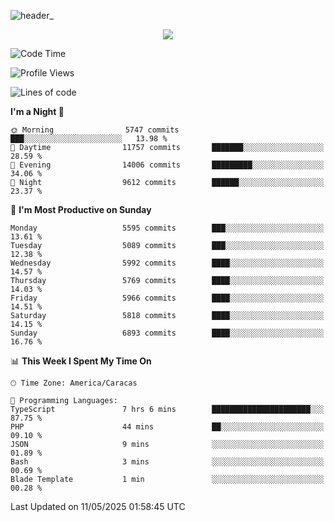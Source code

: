 ![header_](https://github.com/user-attachments/assets/4010d822-ccdc-4198-b608-18c773338d18)


<p align="center">
  <a href="http://www.github.com/thevacs">
    <img src="https://github-readme-streak-stats.herokuapp.com/?user=thevacs&stroke=ffffff&background=1c1917&ring=0891b2&fire=0891b2&currStreakNum=ffffff&currStreakLabel=0891b2&sideNums=ffffff&sideLabels=ffffff&dates=ffffff&hide_border=true" />
  </a>
</p>

<!--START_SECTION:waka-->
![Code Time](http://img.shields.io/badge/Code%20Time-3%2C394%20hrs%2033%20mins-blue)

![Profile Views](http://img.shields.io/badge/Profile%20Views-0-blue)

![Lines of code](https://img.shields.io/badge/From%20Hello%20World%20I%27ve%20Written-5.0%20million%20lines%20of%20code-blue)

**I'm a Night 🦉** 

```text
🌞 Morning                5747 commits        ███░░░░░░░░░░░░░░░░░░░░░░   13.98 % 
🌆 Daytime                11757 commits       ███████░░░░░░░░░░░░░░░░░░   28.59 % 
🌃 Evening                14006 commits       █████████░░░░░░░░░░░░░░░░   34.06 % 
🌙 Night                  9612 commits        ██████░░░░░░░░░░░░░░░░░░░   23.37 % 
```
📅 **I'm Most Productive on Sunday** 

```text
Monday                   5595 commits        ███░░░░░░░░░░░░░░░░░░░░░░   13.61 % 
Tuesday                  5089 commits        ███░░░░░░░░░░░░░░░░░░░░░░   12.38 % 
Wednesday                5992 commits        ████░░░░░░░░░░░░░░░░░░░░░   14.57 % 
Thursday                 5769 commits        ████░░░░░░░░░░░░░░░░░░░░░   14.03 % 
Friday                   5966 commits        ████░░░░░░░░░░░░░░░░░░░░░   14.51 % 
Saturday                 5818 commits        ████░░░░░░░░░░░░░░░░░░░░░   14.15 % 
Sunday                   6893 commits        ████░░░░░░░░░░░░░░░░░░░░░   16.76 % 
```


📊 **This Week I Spent My Time On** 

```text
🕑︎ Time Zone: America/Caracas

💬 Programming Languages: 
TypeScript               7 hrs 6 mins        ██████████████████████░░░   87.75 % 
PHP                      44 mins             ██░░░░░░░░░░░░░░░░░░░░░░░   09.10 % 
JSON                     9 mins              ░░░░░░░░░░░░░░░░░░░░░░░░░   01.89 % 
Bash                     3 mins              ░░░░░░░░░░░░░░░░░░░░░░░░░   00.69 % 
Blade Template           1 min               ░░░░░░░░░░░░░░░░░░░░░░░░░   00.28 % 
```


 Last Updated on 11/05/2025 01:58:45 UTC
<!--END_SECTION:waka-->
